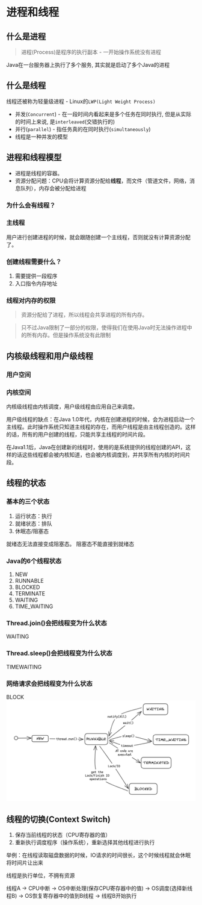 # 进程和线程

## 什么是进程
> 进程(Process)是程序的执行副本 - 一开始操作系统没有进程

Java在一台服务器上执行了多个服务, 其实就是启动了多个Java的进程

## 什么是线程
线程还被称为轻量级进程 - Linux的`LWP(Light Weight Process)`

- 并发(`Concurrent`) - 在一段时间内看起来是多个任务在同时执行, 但是从实际的时间上来说, 是`interleaved`(交错执行的)
- 并行(`parallel`) - 指任务真的在同时执行(`simultaneously`)
- 线程是一种并发的模型


## 进程和线程模型
- 进程是线程的容器。
- 资源分配问题：CPU会将计算资源分配给**线程**，而文件（管道文件，网络，消息队列），内存会被分配给进程

### 为什么会有线程？
### 主线程
用户进行创建进程的时候，就会跟随创建一个主线程，否则就没有计算资源分配了。

### 创建线程需要什么？
1. 需要提供一段程序
2. 入口指令内存地址

### 线程对内存的权限
> 资源分配给了进程，所以线程会共享进程的所有内存。

> 只不过Java限制了一部分的权限，使得我们在使用Java时无法操作进程中的所有内存。但是操作系统没有此限制
## 内核级线程和用户级线程
### 用户空间
### 内核空间
内核级线程由内核调度，用户级线程由应用自己来调度。

用户级线程的缺点：在Java 1.0年代，内核在创建进程的时候，会为进程启动一个主线程。此时操作系统只知道主线程的存在，而用户线程是由主线程创造的。这样的话，所有的用户创建的线程，只能共享主线程的时间片段。

在Java1.1后，Java在创建新的线程时，使用的是系统提供的线程创建的API，这样的话这些线程都会被内核知道，也会被内核调度到，并共享所有内核的时间片段。


## 线程的状态
### 基本的三个状态
1. 运行状态：执行
2. 就绪状态：排队
3. 休眠态/阻塞态

就绪态无法直接变成阻塞态。
阻塞态不能直接到就绪态

### Java的6个线程状态
1. NEW
2. RUNNABLE
3. BLOCKED
4. TERMINATE
5. WAITING
6. TIME_WAITING

### Thread.join()会把线程变为什么状态
WAITING

### Thread.sleep()会把线程变为什么状态
TIMEWAITING

### 网络请求会把线程变为什么状态
BLOCK
![07. Thread Status.png](./07.%20Thread%20Status.png)
## 线程的切换(Context Switch)
1. 保存当前线程的状态（CPU寄存器的值）
2. 重新执行调度程序（操作系统），重新选择其他线程进行执行

举例：在线程读取磁盘数据的时候，IO请求的时间很长，这个时候线程就会休眠将时间片让出来

线程是执行单位，不拥有资源

线程A -> CPU中断 -> OS中断处理(保存CPU寄存器中的值) -> OS调度(选择新线程B) -> OS恢复寄存器中的值到B线程 -> 线程B开始执行
